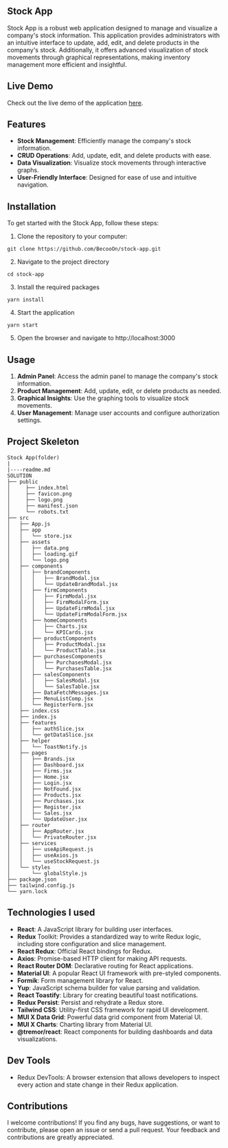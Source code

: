 ## Stock App

Stock App is a robust web application designed to manage and visualize a company's stock information. This application provides administrators with an intuitive interface to update, add, edit, and delete products in the company's stock. Additionally, it offers advanced visualization of stock movements through graphical representations, making inventory management more efficient and insightful.

## Live Demo
Check out the live demo of the application [here](https://stock-app-becoo.netlify.app/).

## Features

- **Stock Management**: Efficiently manage the company's stock information.
- **CRUD Operations**: Add, update, edit, and delete products with ease.
- **Data Visualization**: Visualize stock movements through interactive graphs.
- **User-Friendly Interface**: Designed for ease of use and intuitive navigation.

## Installation
To get started with the Stock App, follow these steps:

1. Clone the repository to your computer:
```
git clone https://github.com/BecooOn/stock-app.git

```
2. Navigate to the project directory
```
cd stock-app
```
3. Install the required packages
```
yarn install
```
4. Start the application
```
yarn start
```
5. Open the browser and navigate to http://localhost:3000

## Usage

1. **Admin Panel**: Access the admin panel to manage the company's stock information.
2. **Product Management**: Add, update, edit, or delete products as needed.
3. **Graphical Insights**: Use the graphing tools to visualize stock movements.
4. **User Management**: Manage user accounts and configure authorization settings.


## Project Skeleton

```
Stock App(folder)
|
|----readme.md    
SOLUTION
├── public
│     ├── index.html
│     ├── favicon.png
│     ├── logo.png
│     ├── manifest.json
│     └── robots.txt
├── src
│   ├── App.js
│   ├── app
│   │   └── store.jsx
│   ├── assets
│   │   ├── data.png
│   │   ├── loading.gif
│   │   └── logo.png
│   ├── components
│   │   ├── brandComponents
│   │   │   ├── BrandModal.jsx
│   │   │   └── UpdateBrandModal.jsx
│   │   ├── firmComponents
│   │   │   ├── FirmModal.jsx
│   │   │   ├── FirmModalForm.jsx
│   │   │   ├── UpdateFirmModal.jsx
│   │   │   └── UpdateFirmModalForm.jsx
│   │   ├── homeComponents
│   │   │   ├── Charts.jsx
│   │   │   └── KPICards.jsx
│   │   ├── productComponents
│   │   │   ├── ProductModal.jsx
│   │   │   └── ProductTable.jsx
│   │   ├── purchasesComponents
│   │   │   ├── PurchasesModal.jsx
│   │   │   └── PurchasesTable.jsx
│   │   ├── salesComponents
│   │   │   ├── SalesModal.jsx
│   │   │   └── SalesTable.jsx
│   │   ├── DataFetchMessages.jsx
│   │   ├── MenuListComp.jsx
│   │   └── RegisterForm.jsx
│   ├── index.css
│   ├── index.js
│   ├── features
│   │   ├── authSlice.jsx
│   │   └── getDataSlice.jsx
│   ├── helper
│   │   └── ToastNotify.js
│   ├── pages
│   │   ├── Brands.jsx
│   │   ├── Dashboard.jsx
│   │   ├── Firms.jsx
│   │   ├── Home.jsx
│   │   ├── Login.jsx
│   │   ├── NotFound.jsx
│   │   ├── Products.jsx
│   │   ├── Purchases.jsx
│   │   ├── Register.jsx
│   │   ├── Sales.jsx
│   │   └── UpdateUser.jsx
│   ├── router
│   │   ├── AppRouter.jsx
│   │   └── PrivateRouter.jsx
│   ├── services
│   │   ├── useApiRequest.js
│   │   ├── useAxios.js
│   │   └── useStockRequest.js
│   └── styles
│       └── globalStyle.js
├── package.json
├── tailwind.config.js
└── yarn.lock
```

## Technologies I used

- **React**: A JavaScript library for building user interfaces.
- **Redux** Toolkit: Provides a standardized way to write Redux logic, including store configuration and slice management.
- **React Redux**: Official React bindings for Redux.
- **Axios**: Promise-based HTTP client for making API requests.
- **React Router DOM**: Declarative routing for React applications.
- **Material UI**: A popular React UI framework with pre-styled components.
- **Formik**: Form management library for React.
- **Yup**: JavaScript schema builder for value parsing and validation.
- **React Toastify**: Library for creating beautiful toast notifications.
- **Redux Persist**: Persist and rehydrate a Redux store.
- **Tailwind CSS**: Utility-first CSS framework for rapid UI development.
- **MUI X Data Grid**: Powerful data grid component from Material UI.
- **MUI X Charts**: Charting library from Material UI.
- **@tremor/react**: React components for building dashboards and data visualizations.

## Dev Tools

- Redux DevTools: A browser extension that allows developers to inspect every action and state change in their Redux application.

## Contributions

I welcome contributions! If you find any bugs, have suggestions, or want to contribute, please open an issue or send a pull request. Your feedback and contributions are greatly appreciated.